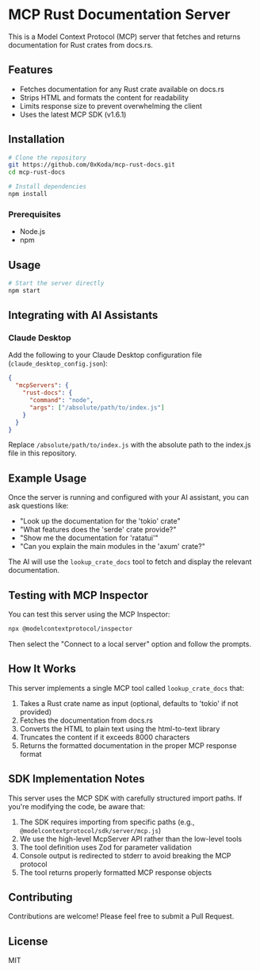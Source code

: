 # MCP Rust Documentation Server

This is a Model Context Protocol (MCP) server that fetches and returns documentation for Rust crates from docs.rs.

## Features

- Fetches documentation for any Rust crate available on docs.rs
- Strips HTML and formats the content for readability
- Limits response size to prevent overwhelming the client
- Uses the latest MCP SDK (v1.6.1)

## Installation

```bash
# Clone the repository
git https://github.com/0xKoda/mcp-rust-docs.git
cd mcp-rust-docs

# Install dependencies
npm install
```

### Prerequisites

- Node.js 
- npm 

## Usage

```bash
# Start the server directly
npm start
```

## Integrating with AI Assistants

### Claude Desktop

Add the following to your Claude Desktop configuration file (`claude_desktop_config.json`):

```json
{
  "mcpServers": {
    "rust-docs": {
      "command": "node",
      "args": ["/absolute/path/to/index.js"]
    }
  }
}
```

Replace `/absolute/path/to/index.js` with the absolute path to the index.js file in this repository.

## Example Usage

Once the server is running and configured with your AI assistant, you can ask questions like:

- "Look up the documentation for the 'tokio' crate"
- "What features does the 'serde' crate provide?"
- "Show me the documentation for 'ratatui'"
- "Can you explain the main modules in the 'axum' crate?"

The AI will use the `lookup_crate_docs` tool to fetch and display the relevant documentation.

## Testing with MCP Inspector

You can test this server using the MCP Inspector:

```bash
npx @modelcontextprotocol/inspector
```

Then select the "Connect to a local server" option and follow the prompts.

## How It Works

This server implements a single MCP tool called `lookup_crate_docs` that:

1. Takes a Rust crate name as input (optional, defaults to 'tokio' if not provided)
2. Fetches the documentation from docs.rs
3. Converts the HTML to plain text using the html-to-text library
4. Truncates the content if it exceeds 8000 characters
5. Returns the formatted documentation in the proper MCP response format

## SDK Implementation Notes

This server uses the MCP SDK with carefully structured import paths. If you're modifying the code, be aware that:

1. The SDK requires importing from specific paths (e.g., `@modelcontextprotocol/sdk/server/mcp.js`)
2. We use the high-level McpServer API rather than the low-level tools
3. The tool definition uses Zod for parameter validation
4. Console output is redirected to stderr to avoid breaking the MCP protocol
5. The tool returns properly formatted MCP response objects

## Contributing

Contributions are welcome! Please feel free to submit a Pull Request.

## License

MIT